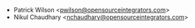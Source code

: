 - Patrick Wilson \<<pwilson@opensourceintegrators.com>\>
- Nikul Chaudhary \<<nchaudhary@opensourceintegrators.com>\>
